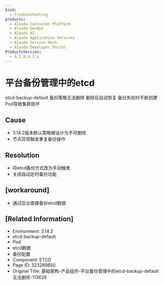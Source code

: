 ```yaml
---
kind:
  - Troubleshooting
products:
  - Alauda Container Platform
  - Alauda DevOps
  - Alauda AI
  - Alauda Application Services
  - Alauda Service Mesh
  - Alauda Developer Portal
ProductsVersion:
  - 4.1.0,4.2.x
---
```

<!-- A type of document that involves encountering a fault, diagnosing it, performing root cause analysis, and providing solutions. -->

# 平台备份管理中的etcd

etcd-backup-default 备份策略无法删除 删除后自动恢复 备份失败时不断创建Pod导致集群损坏

## Cause
- 3.14.2版本默认策略被设计为不可删除
- 节点异常触发重复备份操作

## Resolution
- 将etcd备份方式改为手动触发
- 关闭自动定时备份功能

## [workaround]
- 通过后台直接备份etcd数据

## [Related Information]
- Environment: 3.14.2
- etcd-backup-default
- Pod
- etcd数据
- 备份配置
- Component: ETCD
- Page ID: 323289850
- Original Title: 基础架构-产品组件-平台备份管理中的etcd-backup-default 无法删除-113626
